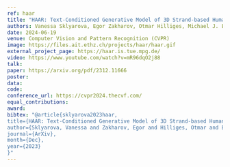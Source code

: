 ```yaml
---
ref: haar 
title: "HAAR: Text-Conditioned Generative Model of 3D Strand-based Human Hairstyles"
authors: Vanessa Sklyarova, Egor Zakharov, Otmar Hilliges, Michael J. Black, Justus Thies
date: 2024-06-19
venue: Computer Vision and Pattern Recognition (CVPR)
image: https://files.ait.ethz.ch/projects/haar/haar.gif 
external_project_page: https://haar.is.tue.mpg.de/
video: https://www.youtube.com/watch?v=mR96dqO2j88
talk: 
paper: https://arxiv.org/pdf/2312.11666
poster: 
data: 
code: 
conference_url: https://cvpr2024.thecvf.com/
equal_contributions: 
award: 
bibtex: "@article{sklyarova2023haar,
title={HAAR: Text-Conditioned Generative Model of 3D Strand-based Human Hairstyles},
author={Sklyarova, Vanessa and Zakharov, Egor and Hilliges, Otmar and Black, Michael J and Thies, Justus},
journal={ArXiv},
month={Dec}, 
year={2023} 
}"
---
```

